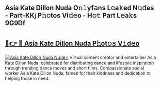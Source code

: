 ## Asia Kate Dillon Nuda O𝚗𝚕yf𝚊ns L𝚎a𝚔ed N𝚞𝚍es - Part-KKj P𝚑𝚘tos Vi𝚍𝚎o - H𝚘𝚝 Part L𝚎a𝚔s 9G9Df

# <h2><a href="http://kf3a07.oniu.top/?m=Asia+Kate+Dillon+Nuda">🔗👉 🔴 Asia Kate Dillon Nuda P𝚑ot𝚘𝚜 V𝚒d𝚎o</a></h2>

[![Asia Kate Dillon Nuda Nu𝚍e𝚜](https://i.imgur.com/0qMVB7G.gif)](http://kf3a07.oniu.top/?m=Asia+Kate+Dillon+Nuda)
Virtual content creator and entertainer Asia Kate Dillon Nuda, celebrated for distributing dance and lifestyle inspiration through trending dance moves and short films. Compassionate social worker Asia Kate Dillon Nuda, famed for their kindness and dedication to helping those in need.  
